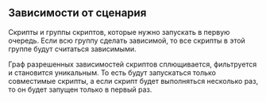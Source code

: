 ## Зависимости от сценария

Скрипты и группы скриптов, которые нужно запускать в первую очередь. Если всю группу сделать зависимой, то все скрипты в этой группе будут считаться зависимыми.

Граф разрешенных зависимостей скриптов сплющивается, фильтруется и становится уникальным. То есть будут запускаться только совместимые скрипты, а если скрипт будет выполняться несколько раз, то он будет запущен только в первый раз.
